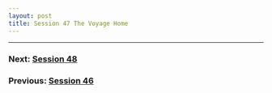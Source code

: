 ```yaml
---
layout: post
title: Session 47 The Voyage Home
---
```




---

### **Next: [Session 48](session-48)**
### **Previous: [Session 46](session-46)**
